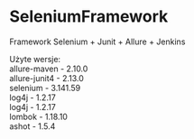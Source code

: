 # SeleniumFramework
Framework Selenium + Junit + Allure + Jenkins

Użyte wersje: <br />
allure-maven - 2.10.0 <br />
allure-junit4 - 2.13.0 <br />
selenium - 3.141.59 <br />
log4j - 1.2.17 <br />
log4j - 1.2.17 <br />
lombok - 1.18.10 <br />
ashot - 1.5.4 <br />
